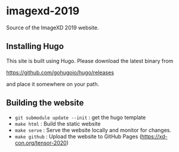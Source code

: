 # imagexd-2019

Source of the ImageXD 2019 website.

## Installing Hugo

This site is built using Hugo.  Please download the latest binary from

https://github.com/gohugoio/hugo/releases

and place it somewhere on your path.

## Building the website
- `git submodule update --init` : get the hugo template
- `make html` : Build the static website
- `make serve` : Serve the website locally and monitor for changes.
- `make github` : Upload the website to GitHub Pages (https://xd-con.org/tensor-2020)
